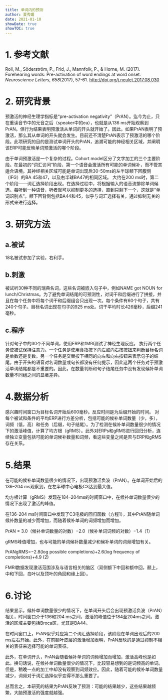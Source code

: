 ```yaml
---
title: 单词内的预测
author: 夏秀媚
date: 2021-01-10
showDate: true
showTOC: true
---
```

# 1. 参考文献
Roll, M., Söderström, P., Frid, J., Mannfolk, P., & Horne, M. (2017). Forehearing words: Pre-activation of word endings at word onset. *Neuroscience Letters, 658*(2017), 57-61. http://doi.org/j.neulet.2017.08.030
# 2. 研究背景
预激活的神经生理学指标是“pre-activation negativity”（PrAN）。迄今为止，只在重读音节中的元音之后（speaker中的ea），也就是从136 ms开始观察到PrAN。但行为结果表明预激活从单词的开头就开始了。因此，如果PrAN表明了预激活，那么其从单词的开头就会发生。目前还不清楚PrAN表示了预激活的哪个阶段。此项研究的目的是测试单词开头的PrAN，追溯可能的神经相关区域，并阐明该ERP可能反映单词预激活的哪个阶段。

由于单词预激活是一个复杂的过程。Cohort model区分了文字加工的三个主要阶段。在最初的“词汇访问”阶段，第一个语音会激活所有可能的单词候补，而不管其适合语境。其神经相关区域可能是单词出现后30-50ms的左半球额下回腹侧（IFG）的BA 45和47，以及右半球BA47的相同区域。
大约在200 ms时，第二个阶段——词汇选择阶段出现。在选择过程中，将根据输入的语音流排除单词候选。每听到一种语音，听者就可以抑制更多的选择，直到只剩下一个，这就是“单词识别点”。额下回背侧包括BA44和45，似乎与词汇选择有关，通过抑制无关的形式来进行选择。


# 3. 研究方法
## a.被试
18名被试参加了实验，右利手。
## b.刺激
被试听30种不同的瑞典名词，这些名词被嵌入句子中，例如NAME got NOUN for lunch/Christmas。为了避免单词结尾的可预测性，对词干和后缀进行了拼接，并且在每个任务中将每个词干和后缀组合只出现一次。每个条件有60个句子，共有240个句子。目标名词出现在句子的925 ms处。词干平均时长426毫秒，后缀241毫秒。

## c.程序
针对句子中的30个不同单词，使用ERP和fMRI测试了神经生理反应。
执行两个任务使被试保持注意力。一个任务是使用食指按下向左或向右按按钮来判断目标名词是单数还是复数。另一个任务是交替按下相同的向左和向右按钮来表示句子的结尾。由于开头的语音对名词数量或句长都没有任何提示，因此这两个任务对于预激活单词结尾都是不重要的。因此，在数量判断和句子结尾任务中没有发现候补单词数量不同组之间的显著差异。
# 4.数据分析
感兴趣时间窗口为目标名词开始后600毫秒。反应时间是为后缀开始的时间。 对每个被试和条件的平均ERP进行方差分析，包括可能的候补单词数量（少，多），词频（低，高）和任务（后缀，句子结尾）。为了检测在候补单词数量很少的情况下的激活峰值，计算了均方根（gRMS）。此外对ERPs和gRMS进行回归分析，连续独立变量包括可能的单词候补数量和词频，看这些变量之间是否与ERP和gRMS存在关系。

# 5.结果
在可能的候补单词数量很少的情况下，出现预激活负波（PrAN）。在单词开始后的136–204 ms观察到，在左半球中心电极C3达到最大值。

均方根计算（gRMS）发现在184–204ms的时间窗口中，在候补单词数量很少的情况下出现了激活的峰值。

在136-204 ms时间窗口中发现了C3电极的回归函数（方程1），其中PrAN随单词候补数量的减少而增加，而随着候补单词的词频增加而增加。

PrAN = 3.0（候补单词数量的对数）−2.0（候补单词词频的对数）−1.4（1）

gRMS峰值增加，也与可能的单词候补数量减少和候补单词的词频增加有关。

PrANgRMS=−2.8(log possible completions)+2.6(log frequency of completions)+4.9 (2)

FMRI数据发现激活范围涉及与语言相关的脑区（双侧额下中回和额中回，颞上，中和下回，岛叶以及顶叶的角回和缘上回）。

# 6.讨论
结果显示，候补单词数量很少的情况下，在单词开头后会出现预激活负波（PrAN）相关，时间窗口介于136和204 ms之间，激活的峰值位于184至204ms之间。激活的区域主要包括Broca区，尤其是BA44。

在时间窗口上，PrAN似乎对应第二个词汇选择阶段，该阶段在单词出现后的200 ms左右开始。此外，在前额叶皮层的激活增加表明，PrAN反映的是通过抑制不相关的表征来选择可能的单词表征。

此外，在单词开头，PrAN会随着候补单词的词频增加而增加，激活高峰也是如此。换句话说，在候补单词数量很少的情况下，比较容易想到的是词频高的单词。但是，稍晚一点的加工中却没有观察到词频效应。因此，随着可能的候补单词数量减少，词频对于词汇选择似乎变得不那么重要了。

总而言之，本研究的结果为PrAN反映了预测：可能的结果越少，这些结果越频繁，大脑预激活的强度就越强。















